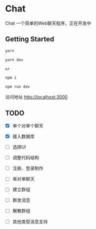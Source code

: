 # Chat
Chat 一个简单的Web聊天程序，正在开发中

## Getting Started

```bash
yarn

yarn dev

or

npm i

npm run dev

```
访问地址 [http://localhost:3000](http://localhost:3000)



## TODO
- [x] 单个对单个聊天
- [x] 接入数据库
- [ ] 选择UI
- [ ] 调整代码结构
- [ ] 注册、登录制作
- [ ] 单对单聊天
- [ ] 建立群组
- [ ] 群发消息
- [ ] 解散群组
- [ ] 其他类型消息支持

